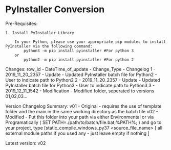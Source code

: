 # PyInstaller Conversion
  Pre-Requisites:

	1. Install PyInstaller Library
		
		In your Python, please use your appropriate pip modules to install PyInstaller via the following command:
			python3 -m pip install pyinstaller #For python 3
		or
			python2 -m pip install pyinstaller #For python 2


  Changes:
	     row_id - DateTime_of_update - Change_Type  - Changelog
		1   -   2019_11_20_2357  -   Update     - Updated PyInstaller batch file for Python2 - User to indicate path to Python2
		2   -   2019_11_20_2357  -   Update     - Updated PyInstaller batch file for Python3 - User to indicate path to Python3
		3   -	2019_12_11_1542	 - Modification - Modified folder, seperated to versions 01,02,03...


  Version Changelog Summary:
	v01 - Original - requires the use of template folder and the main in the same working directory as the batch file
	v02 - Modified - Put this folder into your path via either Environmental or via Programatically ( SET PATH=./path/to/batch/file.bat;%PATH%; ) and go to your project, 
				type [static_compile_windows_py37 <source_file_name> [ all external module paths if you used any - just leave empty if nothing ]


  Latest version: v02